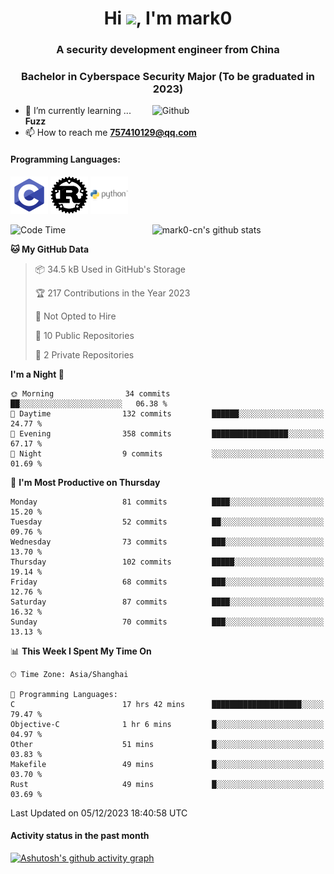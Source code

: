 <h1 align="center">Hi <img src="https://raw.githubusercontent.com/iampavangandhi/iampavangandhi/master/gifs/Hi.gif" width="30px">, I'm mark0</h1>

<h3 align="center">A security development engineer from China</h3>
<h3 align="center">Bachelor in Cyberspace Security Major (To be graduated in 2023)</h3>

<img width="55%" align="right" alt="Github" src="https://raw.githubusercontent.com/onimur/.github/master/.resources/git-header.svg" />

<!-- - 🔭 I’m currently working on **vKarma Webapp** -->
<!-- - 💬 Ask me about ... **Web Develpoment** -->
<!-- - 😄 Employement ... **Open for intern opportunities** -->
<!-- - ⚡ Fun fact ... **Anime**❤ -->
- 🌱 I’m currently learning ... **Fuzz**
- 📫 How to reach me **757410129@qq.com**
<!-- - 📨 Or reach me **757410129@qq.com** -->

<h4>Programming Languages: </h4>
<p align="left">
 <img style="margin: auto;" src="https://raw.githubusercontent.com/sachinverma53121/sachinverma53121/master/icons/c.png" alt=c width="60" height="60"/>
 <img style="margin: auto;" src="https://raw.githubusercontent.com/mark0-cn/blog_img/master/img/202309031232124.png" alt=cplusplus width="60" height="60"/>
 <img style="margin: auto;" src="https://raw.githubusercontent.com/sachinverma53121/sachinverma53121/master/icons/python.png" alt=python width="60" height="60"/>
</p>


<img width="55%" align="right" alt="mark0-cn's github stats" src="https://github-readme-stats.vercel.app/api?username=mark0-cn&show_icons=true&hide_border=true" />

<!--START_SECTION:waka-->
![Code Time](http://img.shields.io/badge/Code%20Time-1%2C481%20hrs%208%20mins-blue)

**🐱 My GitHub Data** 

> 📦 34.5 kB Used in GitHub's Storage 
 > 
> 🏆 217 Contributions in the Year 2023
 > 
> 🚫 Not Opted to Hire
 > 
> 📜 10 Public Repositories 
 > 
> 🔑 2 Private Repositories 
 > 
**I'm a Night 🦉** 

```text
🌞 Morning                34 commits          ██░░░░░░░░░░░░░░░░░░░░░░░   06.38 % 
🌆 Daytime                132 commits         ██████░░░░░░░░░░░░░░░░░░░   24.77 % 
🌃 Evening                358 commits         █████████████████░░░░░░░░   67.17 % 
🌙 Night                  9 commits           ░░░░░░░░░░░░░░░░░░░░░░░░░   01.69 % 
```
📅 **I'm Most Productive on Thursday** 

```text
Monday                   81 commits          ████░░░░░░░░░░░░░░░░░░░░░   15.20 % 
Tuesday                  52 commits          ██░░░░░░░░░░░░░░░░░░░░░░░   09.76 % 
Wednesday                73 commits          ███░░░░░░░░░░░░░░░░░░░░░░   13.70 % 
Thursday                 102 commits         █████░░░░░░░░░░░░░░░░░░░░   19.14 % 
Friday                   68 commits          ███░░░░░░░░░░░░░░░░░░░░░░   12.76 % 
Saturday                 87 commits          ████░░░░░░░░░░░░░░░░░░░░░   16.32 % 
Sunday                   70 commits          ███░░░░░░░░░░░░░░░░░░░░░░   13.13 % 
```


📊 **This Week I Spent My Time On** 

```text
🕑︎ Time Zone: Asia/Shanghai

💬 Programming Languages: 
C                        17 hrs 42 mins      ████████████████████░░░░░   79.47 % 
Objective-C              1 hr 6 mins         █░░░░░░░░░░░░░░░░░░░░░░░░   04.97 % 
Other                    51 mins             █░░░░░░░░░░░░░░░░░░░░░░░░   03.83 % 
Makefile                 49 mins             █░░░░░░░░░░░░░░░░░░░░░░░░   03.70 % 
Rust                     49 mins             █░░░░░░░░░░░░░░░░░░░░░░░░   03.69 % 
```


 Last Updated on 05/12/2023 18:40:58 UTC
<!--END_SECTION:waka-->

<h4>Activity status in the past month</h4>

[![Ashutosh's github activity graph](https://github-readme-activity-graph.vercel.app/graph?username=mark0-cn&theme=dracula)](https://github.com/ashutosh00710/github-readme-activity-graph)

<!--
**mark0-cn/mark0-cn** is a ✨ _special_ ✨ repository because its `README.md` (this file) appears on your GitHub profile.

Here are some ideas to get you started:

- 🔭 I’m currently working on ...
- 🌱 I’m currently learning ...
- 👯 I’m looking to collaborate on ...
- 🤔 I’m looking for help with ...
- 💬 Ask me about ...
- 📫 How to reach me: ...
- 😄 Pronouns: ...
- ⚡ Fun fact: ...
-->
